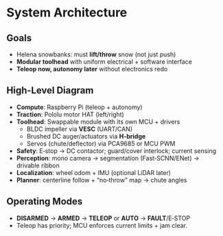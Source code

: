 # System Architecture

## Goals
- Helena snowbanks: must **lift/throw** snow (not just push)
- **Modular toolhead** with uniform electrical + software interface
- **Teleop now, autonomy later** without electronics redo

## High-Level Diagram
- **Compute**: Raspberry Pi (teleop + autonomy)
- **Traction**: Pololu motor HAT (left/right)
- **Toolhead**: Swappable module with its own MCU + drivers
  - BLDC impeller via **VESC** (UART/CAN)
  - Brushed DC auger/actuators via **H-bridge**
  - Servos (chute/deflector) via PCA9685 or MCU PWM
- **Safety**: E‑stop → DC contactor; guard/cover interlock; current sensing
- **Perception**: mono camera → segmentation (Fast‑SCNN/ENet) → drivable ribbon
- **Localization**: wheel odom + IMU (optional LiDAR later)
- **Planner**: centerline follow + “no‑throw” map → chute angles

## Operating Modes
- **DISARMED** → **ARMED** → **TELEOP** or **AUTO** → **FAULT**/E‑STOP
- Teleop has priority; MCU enforces current limits + jam clear.
